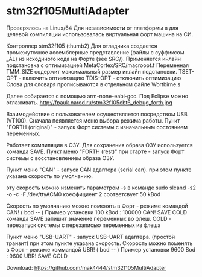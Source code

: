 # stm32f105MultiAdapter

Проверялось на Linux/64
Для независимости от платформы в для целевой компиляции использовалась виртуальная форт машина на СИ.

Контроллер stm32f105 (thumb2)
Для отладчика создается промежуточное ассемблерные представление
(файлы с суффиксом _AL) из исходнного кода на Форте (see SRC/).
Применяется инлайн подстановка с оптимизацией MetaCortex/SRC/macroopt.f 
Переменная TMM_SIZE содержит максимальный размер инлайн подстановки.
TSET-OPT - включить оптимизацию
TDIS-OPT - отключить оптимизацию
Слова для словаря прописываются в отдельном файле Wortbirne.s  

 Далее собирается с помощью arm-none-eabi-gcc.
Под Eclipse можно отлаживать. http://fpauk.narod.ru/stm32f105cbt6_debug_forth.jpg

Взаимодействие с пользователем осуществляется посредством USB (VT100).
Сначала появляется меню выбора режима работы.
Пункт "FORTH (original)" - запуск Форт системы с изначальным состоянием переменных.

Работает компиляция в ОЗУ.
Для сохранения образа ОЗУ используется команда SAVE.
Пункт меню "FORTH (rest)" при старте - запуск Форт системы с восстановлением 
образа ОЗУ.

Пункт меню "CAN" - запуск CAN адаптера (serial can).
при этом пункте указана скорость по умолчанию.

эту скорость можно изменить параметром -s в команде
sudo slcand -s2 -o -c -F  /dev/ttyACM0
коеффициент 2 соответсвует 50 kBod

Скорость по умолчанию можно поменять в Форт - режиме командой CAN! ( bod -- )
Пример установки 100 kBod :
100000  CAN! SAVE COLD 
команда SAVE запишит значение переменных во флеш.
COLD - перезапуск системы с перезаписью переменных из флеша


Пункт меню "USB-UART" - запуск USB-UART адаптера. (простой транзит)
при этом пункте указана скорость.
Скорость можно поменять в Форт - режиме коммандой UBR! ( bod -- )
Пример установки 9600 Bod :
9600 UBR! SAVE COLD 

Download: https://github.com/mak4444/stm32f105MultiAdapter


